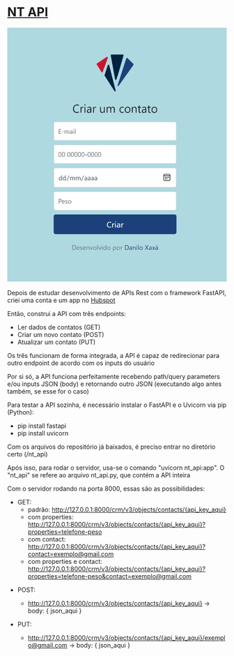 # [NT API](https://danilo-xaxa.github.io/nt_api/)

<img alt="Print do Index" src="https://github.com/Danilo-Xaxa/nt_api/blob/main/screenshot.png"/>

Depois de estudar desenvolvimento de APIs Rest com o framework FastAPI, criei uma conta e um app no [Hubspot](https://www.hubspot.com/)

Então, construi a API com três endpoints:
- Ler dados de contatos (GET)
- Criar um novo contato (POST)
- Atualizar um contato (PUT)

Os três funcionam de forma integrada, a API é capaz de redirecionar para outro endpoint de acordo com os inputs do usuário

Por si só, a API funciona perfeitamente recebendo path/query parameters e/ou inputs JSON (body) e retornando outro JSON (executando algo antes também, se esse for o caso)

Para testar a API sozinha, é necessário instalar o FastAPI e o Uvicorn via pip (Python):
- pip install fastapi
- pip install uvicorn

Com os arquivos do repositório já baixados, é preciso entrar no diretório certo (/nt_api)

Após isso, para rodar o servidor, usa-se o comando "uvicorn nt_api:app". O "nt_api" se refere ao arquivo nt_api.py, que contém a API inteira

Com o servidor rodando na porta 8000, essas são as possibilidades:
* GET:
    * padrão: http://127.0.0.1:8000/crm/v3/objects/contacts/{api_key_aqui}
    * com properties: http://127.0.0.1:8000/crm/v3/objects/contacts/{api_key_aqui}?properties=telefone-peso
    * com contact: http://127.0.0.1:8000/crm/v3/objects/contacts/{api_key_aqui}?contact=exemplo@gmail.com
    * com properties e contact: http://127.0.0.1:8000/crm/v3/objects/contacts/{api_key_aqui}?properties=telefone-peso&contact=exemplo@gmail.com

- POST:
    * http://127.0.0.1:8000/crm/v3/objects/contacts/{api_key_aqui} ->
    body: {
        json_aqui
    }

- PUT:
    * http://127.0.0.1:8000/crm/v3/objects/contacts/{api_key_aqui}/exemplo@gmail.com ->
    body: {
        json_aqui
    }
